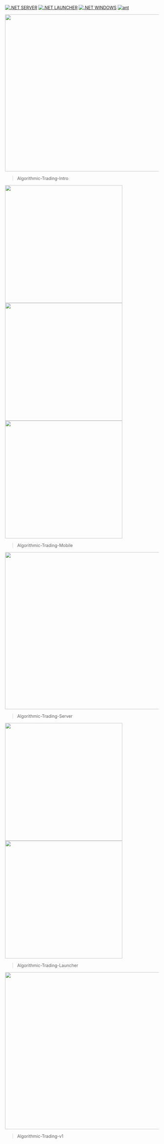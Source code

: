 [![.NET SERVER](https://github.com/Share-Invest/Algorithmic-Trading-Server/actions/workflows/server.yml/badge.svg)](https://github.com/Share-Invest/Algorithmic-Trading-Server/actions/workflows/server.yml) [![.NET LAUNCHER](https://github.com/Share-Invest/Algorithmic-Trading-Launcher/actions/workflows/windows-launcher.yml/badge.svg)](https://github.com/Share-Invest/Algorithmic-Trading-Launcher/actions/workflows/windows-launcher.yml) [![.NET WINDOWS](https://github.com/Share-Invest/Algorithmic-Trading-DeskTop/actions/workflows/windows-desktop.yml/badge.svg)](https://github.com/Share-Invest/Algorithmic-Trading-DeskTop/actions/workflows/windows-desktop.yml) [![ant](https://github.com/Share-Invest/ant/actions/workflows/ant.yml/badge.svg?event=push)](https://github.com/Share-Invest/ant/actions/workflows/ant.yml)

<a href=https://github.com/cyberprophet><img width=512 src=https://user-images.githubusercontent.com/48705422/212484450-8da86bfc-0302-4993-856e-8d362f25ba4e.png></a><blockquote>Algorithmic-Trading-Intro</blockquote>

<img height=384 src=https://user-images.githubusercontent.com/45344929/216338019-fc69a7f8-c9d9-45f5-8462-5a3cf20e4252.jpg> <img height=384 src=https://user-images.githubusercontent.com/45344929/216391133-51b49d4d-bf9e-4b27-9849-86ec0c5bd96b.jpg> <img height=384 src=https://user-images.githubusercontent.com/45344929/220413520-176c9c8a-03f7-4d2a-9b2a-2c3d72a692b7.jpg><blockquote>Algorithmic-Trading-Mobile</blockquote>

<img width=512 src=https://user-images.githubusercontent.com/48705422/210583860-7d5cd785-d183-4137-8977-1e17a472565e.png><blockquote>Algorithmic-Trading-Server</blockquote>

<img height=384 src=https://user-images.githubusercontent.com/48705422/219433002-2094fd53-3d22-48ab-a409-fb94d3887bb9.png> <img height=384 src=https://user-images.githubusercontent.com/48705422/210582292-1372dc19-35df-4aa3-a39f-dfc612d72972.png><blockquote>Algorithmic-Trading-Launcher</blockquote>

<img width=512 src=https://user-images.githubusercontent.com/48705422/203870756-fb14b40a-bab6-4808-8d8a-3e233dc29a70.png><blockquote>Algorithmic-Trading-v1</blockquote>
